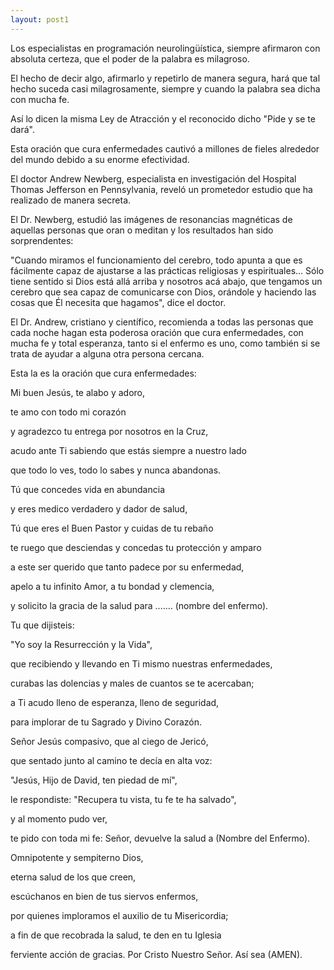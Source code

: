```yaml
---
layout: post1
---
```


Los especialistas en programación neurolingüística, siempre afirmaron con absoluta certeza, que el poder de la palabra es milagroso.


El hecho de decir algo, afirmarlo y repetirlo de manera segura, hará que tal hecho suceda casi milagrosamente, siempre y cuando la palabra sea dicha con mucha fe.



Así lo dicen la misma Ley de Atracción y el reconocido dicho "Pide y se te dará".



Esta oración que cura enfermedades cautivó a millones de fieles alrededor del mundo debido a su enorme efectividad.



El doctor Andrew Newberg, especialista en investigación del Hospital Thomas Jefferson en Pennsylvania, reveló un prometedor estudio que ha realizado de manera secreta.

El Dr. Newberg, estudió las imágenes de resonancias magnéticas de aquellas personas que oran o meditan y los resultados han sido sorprendentes:



"Cuando miramos el funcionamiento del cerebro, todo apunta a que es fácilmente capaz de ajustarse a las prácticas religiosas y espirituales... Sólo tiene sentido si Dios está allá arriba y nosotros acá abajo, que tengamos un cerebro que sea capaz de comunicarse con Dios, orándole y haciendo las cosas que Él necesita que hagamos", dice el doctor.



El Dr. Andrew, cristiano y científico, recomienda a todas las personas que cada noche hagan esta poderosa oración que cura enfermedades, con mucha fe y total esperanza, tanto si el enfermo es uno, como también si se trata de ayudar a alguna otra persona cercana.


Esta la es la oración que cura enfermedades:

Mi buen Jesús, te alabo y adoro,

te amo con todo mi corazón

y agradezco tu entrega por nosotros en la Cruz,

acudo ante Ti sabiendo que estás siempre a nuestro lado

que todo lo ves, todo lo sabes y nunca abandonas.

Tú que concedes vida en abundancia

y eres medico verdadero y dador de salud,

Tú que eres el Buen Pastor y cuidas de tu rebaño

te ruego que desciendas y concedas tu protección y amparo

a este ser querido que tanto padece por su enfermedad,

apelo a tu infinito Amor, a tu bondad y clemencia,

y solicito la gracia de la salud para ....... (nombre del enfermo).

Tu que dijisteis:

"Yo soy la Resurrección y la Vida",

que recibiendo y llevando en Ti mismo nuestras enfermedades,

curabas las dolencias y males de cuantos se te acercaban;

a Ti acudo lleno de esperanza, lleno de seguridad,

para implorar de tu Sagrado y Divino Corazón.

Señor Jesús compasivo, que al ciego de Jericó,

que sentado junto al camino te decía en alta voz:

"Jesús, Hijo de David, ten piedad de mí",

le respondiste: "Recupera tu vista, tu fe te ha salvado",

y al momento pudo ver,

te pido con toda mi fe: Señor, devuelve la salud a (Nombre del Enfermo).

Omnipotente y sempiterno Dios,

eterna salud de los que creen,

escúchanos en bien de tus siervos enfermos,

por quienes imploramos el auxilio de tu Misericordia;

a fin de que recobrada la salud, te den en tu Iglesia

ferviente acción de gracias. Por Cristo Nuestro Señor. Así sea (AMEN).

